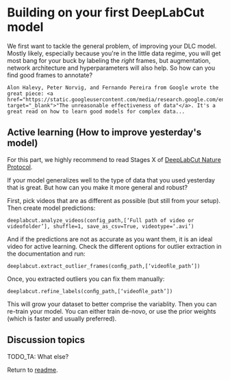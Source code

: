 # Building on your first DeepLabCut model

We first want to tackle the general problem, of improving your DLC model. Mostly likely, especially because you're in the little data regime, you will get most bang for your buck by labeling the *right* frames, but augmentation, network architecture and hyperparameters will also help. So how can you find good frames to annotate?

```{note}
Alon Halevy, Peter Norvig, and Fernando Pereira from Google wrote the great piece: <a href="https://static.googleusercontent.com/media/research.google.com/en//pubs/archive/35179.pdf" target="_blank">"The unreasonable effectiveness of data"</a>. It's a great read on how to learn good models for complex data...
```

## Active learning (How to improve yesterday's model)

For this part, we highly recommend to read  Stages X of <a href="https://rdcu.be/bHpHN" target="_blank">DeepLabCut Nature Protocol</a>.

If your model generalizes well to the type of data that you used yesterday that is great. But how can you make it more general and robust?

First, pick videos that are as different as possible (but still from your setup). Then create model predictions:

```
deeplabcut.analyze_videos(config_path,[‘Full path of video or videofolder’], shuffle=1, save_as_csv=True, videotype=‘.avi’)
```

And if the predictions are not as accurate as you want them, it is an ideal video for active learning. Check the different options for outlier extraction in the documentation and run:

```
deeplabcut.extract_outlier_frames(conﬁg_path,[‘videoﬁle_path’])
```

Once, you extracted outliers you can fix them manually:

```
deeplabcut.refine_labels(conﬁg_path,[‘videoﬁle_path’])
```

This will grow your dataset to better comprise the variablity. Then you can re-train your model. You can either train de-novo, or use the prior weights (which is faster and usually preferred).


## Discussion topics


TODO_TA: What else?


Return to [readme](../README.md).
